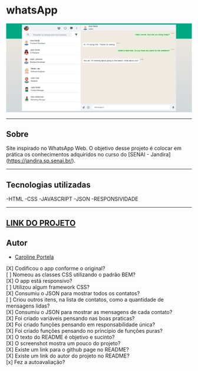 # whatsApp

![](./img/Capturar.PNG)

---

## Sobre
Site inspirado no WhatsApp Web.
O objetivo desse projeto é colocar em prática os conhecimentos adquiridos no curso do [SENAI - Jandira]  (https://jandira.sp.senai.br/).

----

## Tecnologias utilizadas 
-HTML
-CSS
-JAVASCRIPT
-JSON
-RESPONSIVIDADE

----

## [LINK DO PROJETO](https://carolineportela.github.io/whatsApp-senai-1-2023/ds2t/caroline_portela_ferreira/)

## Autor
- [Caroline Portela](https://github.com/carolineportela)


[X] Codificou o app conforme o original?<br>
[ ] Nomeou as classes CSS utilizando o padrão BEM?<br>
[X] O app está responsivo?<br>
[ ] Utilizou algum framework CSS?<br>
[X] Consumiu o JSON para mostrar todos os contatos?<br>
[ ] Criou outros itens, na lista de contatos, como a quantidade de mensagens lidas?<br>
[X] Consumiu o JSON para mostrar as mensagens de cada contato?<br>
[X] Foi criado variáveis pensando nas boas praticas?<br>
[X] Foi criado funções pensando em responsabilidade única?<br>
[X] Foi criado funções pensando no principio de funções puras?<br>
[X] O texto do README é objetivo e sucinto?<br>
[X] O screenshot mostra um pouco do projeto?<br>
[X] Existe um link para o github page no README?<br>
[X] Existe um link do autor do projeto no README?<br>
[x] Fez a autoavaliação?<br>
